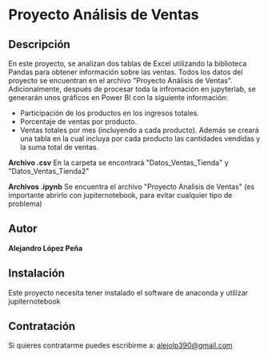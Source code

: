 # Proyecto Análisis de Ventas

## Descripción
En este proyecto, se analizan dos tablas de Excel utilizando la biblioteca Pandas para obtener información sobre las ventas. Todos los datos del proyecto se encuentran en el archivo "Proyecto Análisis de Ventas". Adicionalmente, después de procesar toda la infromación en jupyterlab, se generarán unos gráficos en Power BI con la siguiente información:
- Participación de los productos en los ingresos totales.
- Porcentaje de ventas por producto.
- Ventas totales por mes (incluyendo a cada producto).
Además se creará una tabla en la cual incluya por cada producto las cantidades vendidas y la suma total de ventas.

**Archivo .csv**
En la carpeta se encontrará "Datos_Ventas_Tienda" y "Datos_Ventas_Tienda2"

**Archivos .ipynb**
Se encuentra el archivo "Proyecto Analisis de Ventas" (es importante abrirlo con jupiternotebook, para evitar cualquier tipo de problema)


## Autor
**Alejandro López Peña**

## Instalación
Este proyecto necesita tener instalado el software de anaconda y utilizar jupiternotebook

## Contratación
Si quieres contratarme puedes escribirme a: alejolp390@gmail.com
